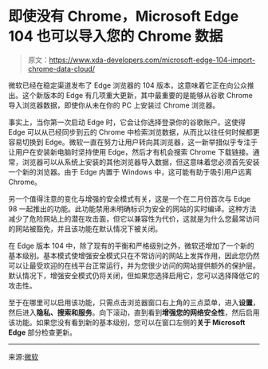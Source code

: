 # 即使没有 Chrome，Microsoft Edge 104 也可以导入您的 Chrome 数据

> 原文：<https://www.xda-developers.com/microsoft-edge-104-import-chrome-data-cloud/>

微软已经在稳定渠道发布了 Edge 浏览器的 104 版本，这意味着它正在向公众推出。这个新版本的 Edge 有几项重大更新，其中最重要的是能够从谷歌 Chrome 导入浏览器数据，即使你从未在你的 PC 上安装过 Chrome 浏览器。

事实上，当你第一次启动 Edge 时，它会让你选择登录你的谷歌账户。这使得 Edge 可以从已经同步到云的 Chrome 中检索浏览数据，从而比以往任何时候都更容易切换到 Edge。微软一直在努力让用户转向其浏览器，这一新举措似乎专注于让用户在安装新电脑时坚持使用 Edge，然后才有机会搜索 Chrome 下载链接。通常，浏览器可以从系统上安装的其他浏览器导入数据，但这意味着您必须首先安装一个新的浏览器。由于 Edge 内置于 Windows 中，这可能有助于吸引用户远离 Chrome。

另一个值得注意的变化与增强的安全模式有关，这是一个在二月份首次与 Edge 98 一起推出的功能。此功能禁用未明确标识为安全的网站的实时编译。这种方法减少了危险网站上的潜在攻击面，但它以兼容性为代价，这就是为什么您最常访问的网站被豁免，并且该功能在默认情况下被关闭。

在 Edge 版本 104 中，除了现有的平衡和严格级别之外，微软还增加了一个新的基本级别。基本模式使增强安全模式只在不常访问的网站上发挥作用，因此您仍然可以让最受欢迎的在线平台正常运行，并为您很少访问的网站提供额外的保护层。默认情况下，增强安全模式仍将关闭，但如果您选择启用它，您可以选择降低它的攻击性。

至于在哪里可以启用该功能，只需点击浏览器窗口右上角的三点菜单，进入**设置**，然后进入**隐私、搜索和服务**。向下滚动，直到看到**增强您的网络安全性**，然后启用该功能。如果您没有看到新的基本级别，您可以在窗口左侧的**关于 Microsoft Edge** 部分检查更新。

* * *

来源:[微软](https://docs.microsoft.com/en-us/deployedge/microsoft-edge-relnote-stable-channel#version-1040129347-august-5)